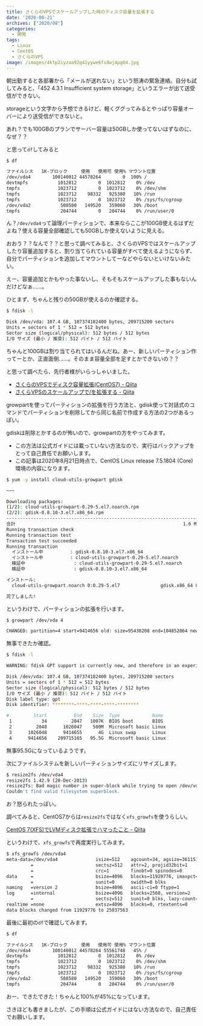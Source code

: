 ```yaml
---
title: さくらのVPSでスケールアップした時のディスク容量を拡張する
date: '2020-08-21'
archives: ["2020/08"]
categories:
  - 開発
tags:
  - Linux
  - CentOS
  - さくらのVPS
image: /images/4ktp2iyzaa92q41yywe6fs8wj4pg64.jpg
---
```

朝出勤すると各部署から「メールが送れない」という怒涛の緊急連絡。自分も試してみると、「452 4.3.1 Insufficient system storage」というエラーが出て送受信ができない。

storageという文字から予想できるけど、軽くググってみるとやっぱり容量オーバーにより送受信ができないと。

あれ？でも100GBのプランでサーバー容量は50GBしか使ってないはずなのに、なぜ？？

と思って`df`してみると

```sh
$ df

ファイルシス   1K-ブロック     使用   使用可 使用% マウント位置
/dev/vda4        100140012 44578264        0  100% /
devtmpfs           1012812        0  1012812    0% /dev
tmpfs              1023712        0  1023712    0% /dev/shm
tmpfs              1023712    98332   925380   10% /run
tmpfs              1023712        0  1023712    0% /sys/fs/cgroup
/dev/vda2           508580   149520   359060   30% /boot
tmpfs               204744        0   204744    0% /run/user/0
```

ん？`/dev/vda4`って論理パーティションで、本来ならここが100GB使えるはずだよね？使える容量全部確認しても50GBしか使えないように見える。

おおう？？なんで？？と思って調べてみると、さくらのVPSではスケールアップしたり容量追加すると、割り当てられている容量がすべて使えるようにならず、自分でパーティションを追加してマウントしてーなどやらないといけないみたい。

えー、容量追加とかもやった事ないし、そもそもスケールアップした事もないんだけどなぁ……。

ひとまず、ちゃんと残りの50GBが使えるのか確認する。

```sh
$ fdisk -l

Disk /dev/vda: 107.4 GB, 107374182400 bytes, 209715200 sectors
Units = sectors of 1 * 512 = 512 bytes
Sector size (logical/physical): 512 bytes / 512 bytes
I/O サイズ (最小 / 推奨): 512 バイト / 512 バイト
```

ちゃんと100GBは割り当てられてはいるんだね。あー、新しいパーティション作ってーとか、正直面倒……。そのまま容量全部を足すとかできないの？？

と思って調べたら、先行者様がいらっしゃいました。

- [さくらのVPSでディスク容量拡張(CentOS7) - Qiita](https://qiita.com/mighty-n/items/6571fe3921713f6cc0ea)
- [さくらVPSのスケールアップで/を拡張する - Qiita](https://qiita.com/touta/items/011fe6b15dd241aa33e0)

growpartを使ってパーティションの拡張を行う方法と、gdisk使って対話式のコマンドでパーティションを削除してから同じ名前で作成する方法の2つがあるっぽい。

gdiskは削除とかするのが怖いので、growpartの方をやってみます。

- この方法は公式ガイドには載っていない方法なので、実行はバックアップをとって自己責任でお願いします。
- この記事は2020年8月21日時点で、CentOS Linux release 7.5.1804 (Core) 環境の内容になります。

```sh
$ yum -y install cloud-utils-growpart gdisk

~~~

Downloading packages:
(1/2): cloud-utils-growpart-0.29-5.el7.noarch.rpm                          |  27 kB  00:00:00
(2/2): gdisk-0.8.10-3.el7.x86_64.rpm                                       | 190 kB  00:00:00
--------------------------------------------------------------------------------------------------
合計                                                              1.6 MB/s | 217 kB  00:00:00
Running transaction check
Running transaction test
Transaction test succeeded
Running transaction
  インストール中          : gdisk-0.8.10-3.el7.x86_64                                         1/2
  インストール中          : cloud-utils-growpart-0.29-5.el7.noarch                            2/2
  検証中                  : cloud-utils-growpart-0.29-5.el7.noarch                            1/2
  検証中                  : gdisk-0.8.10-3.el7.x86_64                                         2/2

インストール:
  cloud-utils-growpart.noarch 0:0.29-5.el7               gdisk.x86_64 0:0.8.10-3.el7

完了しました!
```

というわけで、パーティションの拡張を行います。

```sh
$ growpart /dev/vda 4

CHANGED: partition=4 start=9414656 old: size=95438208 end=104852864 new: size=200300510 end=209715166
```

無事できたか確認。

```sh
$ fdisk -l

WARNING: fdisk GPT support is currently new, and therefore in an experimental phase. Use at your own discretion.

Disk /dev/vda: 107.4 GB, 107374182400 bytes, 209715200 sectors
Units = sectors of 1 * 512 = 512 bytes
Sector size (logical/physical): 512 bytes / 512 bytes
I/O サイズ (最小 / 推奨): 512 バイト / 512 バイト
Disk label type: gpt
Disk identifier: ********-****-****-****-********

#         Start          End    Size  Type            Name
 1           34         2047   1007K  BIOS boot       BIOS
 2         2048      1026047    500M  Microsoft basic Linux
 3      1026048      9414655      4G  Linux swap      Linux
 4      9414656    209715165   95.5G  Microsoft basic Linux
```

無事95.5Gになっているようです。

次にファイルシステムを新しいパーティションサイズにリサイズします。

```sh
$ resize2fs /dev/vda4
resize2fs 1.42.9 (28-Dec-2013)
resize2fs: Bad magic number in super-block while trying to open /dev/vda4
Couldn't find valid filesystem superblock.
```

お？怒られたっぽい。

調べてみると、CentOS7からは`resize2fs`ではなく`xfs_growfs`を使うらしい。

[CentOS 7(XFS)でLVMディスク拡張でハマったこと - Qiita](https://qiita.com/fetaro/items/d7dc74262633ba474bc8)

というわけで、`xfs_growfs`で再度実行してみます。

```sh
$ xfs_growfs /dev/vda4
meta-data=/dev/vda4              isize=512    agcount=34, agsize=361151 blks
         =                       sectsz=512   attr=2, projid32bit=1
         =                       crc=1        finobt=0 spinodes=0
data     =                       bsize=4096   blocks=11929776, imaxpct=25
         =                       sunit=0      swidth=0 blks
naming   =version 2              bsize=4096   ascii-ci=0 ftype=1
log      =internal               bsize=4096   blocks=2560, version=2
         =                       sectsz=512   sunit=0 blks, lazy-count=1
realtime =none                   extsz=4096   blocks=0, rtextents=0
data blocks changed from 11929776 to 25037563
```

最後に最初の`df`で確認してみます。

```sh
$ df

ファイルシス   1K-ブロック     使用   使用可 使用% マウント位置
/dev/vda4        100140012 44578264 55561748   45% /
devtmpfs           1012812        0  1012812    0% /dev
tmpfs              1023712        0  1023712    0% /dev/shm
tmpfs              1023712    98332   925380   10% /run
tmpfs              1023712        0  1023712    0% /sys/fs/cgroup
/dev/vda2           508580   149520   359060   30% /boot
tmpfs               204744        0   204744    0% /run/user/0
```

おー、できたできた！ちゃんと100%が45%になっています。

さきほども書きましたが、この手順は公式ガイドにはない方法なので、自己責任でお願いします。